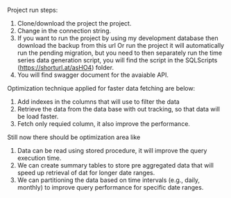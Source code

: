 Project run steps:
1. Clone/download the project the project.
2. Change in the connection string.
3. If you want to run the project by using my development database then download the backup from this url 
   Or run the project it will automatically run the pending migration, but you need to then separately run the time series data generation script, you will find the script in the SQLScripts (https://shorturl.at/asHO4) folder.
4. You will find swagger document for the avaiable API.


Optimization technique applied for faster data fetching are below:

1. Add indexes in the columns that will use to filter the data
2. Retrieve the data from the data base with out tracking, so that data will be load faster.
3. Fetch only requied column, it also improve the performance.

Still now there should be optimization area like

1.  Data can be read using stored procedure, it will improve the query execution time.
2.  We can create summary tables to store pre aggregated data that will speed up retrieval of dat for longer date ranges.
3.  We can partitioning the data based on time intervals (e.g., daily, monthly) to improve query performance for specific date ranges.

